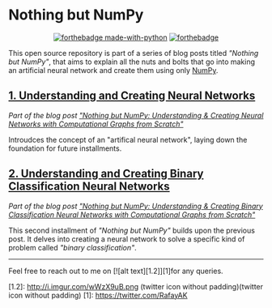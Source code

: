 # Nothing but NumPy

<div align='center'>
   
[![forthebadge made-with-python](http://ForTheBadge.com/images/badges/made-with-python.svg)](https://www.python.org/)
[![forthebadge](https://forthebadge.com/images/badges/built-with-love.svg)](https://forthebadge.com)
</div>
  
This open source repository is part of a series of blog posts titled _"Nothing but NumPy"_, that aims to explain all the nuts
and bolts that go into making an artificial neural network and create them using only [NumPy](https://numpy.org/).


## [1. Understanding and Creating Neural Networks](/Understanding_and_Creating_NNs)

_Part of the blog post ["Nothing but NumPy: Understanding &amp; Creating Neural Networks with Computational Graphs from Scratch"](https://medium.com/@rafayak/nothing-but-numpy-understanding-creating-neural-networks-with-computational-graphs-from-scratch-6299901091b0)_

Introudces the concept of an "artifical neural network", laying down the foundation for future installments.


## [2. Understanding and Creating Binary Classification Neural Networks](/Understanding_and_Creating_Binary_Classification_NNs)
_Part of the blog post ["Nothing but NumPy: Understanding &amp; Creating Binary Classification Neural Networks with Computational Graphs from Scratch"](https://medium.com/@rafayak/nothing-but-numpy-understanding-creating-binary-classification-neural-networks-with-e746423c8d5c)_


This second installment of _"Nothing but NumPy"_ builds upon the previous post. It delves into creating a neural network to solve a
specific kind of problem called _"binary classification"_.  



___



Feel free to reach out to me on [![alt text][1.2]][1]for any queries.

[1.2]: http://i.imgur.com/wWzX9uB.png (twitter icon without padding)(twitter icon without padding)
[1]: https://twitter.com/RafayAK 
